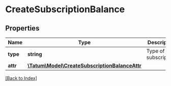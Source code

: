 # CreateSubscriptionBalance

## Properties

Name | Type | Description | Notes
------------ | ------------- | ------------- | -------------
**type** | **string** | Type of the subscription. |
**attr** | [**\Tatum\Model\CreateSubscriptionBalanceAttr**](CreateSubscriptionBalanceAttr.md) |  |

[[Back to Index]](../index.md)
